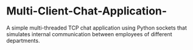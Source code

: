 # Multi-Client-Chat-Application-
A simple multi-threaded TCP chat application using Python sockets that simulates internal communication between employees of different departments.
